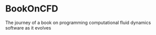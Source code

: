 # BookOnCFD
The journey of a book on programming computational fluid dynamics software as it evolves
